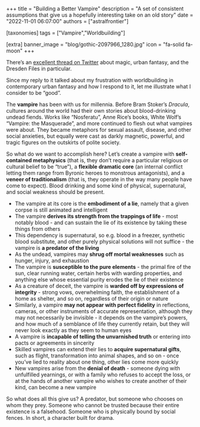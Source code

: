 +++
title = "Building a Better Vampire"
description = "A set of consistent assumptions that give us a hopefully interesting take on an old story"
date = "2022-11-01 06:07:00"
authors = ["astralfrontier"]

[taxonomies]
tags = ["Vampire","Worldbuilding"]

[extra]
banner_image = "blog/gothic-2097966_1280.jpg"
icon = "fa-solid fa-moon"
+++

There’s an [excellent thread on Twitter](https://x.com/ianwaprice/status/1585526067514802176?s=20) about magic, urban fantasy, and the Dresden Files in particular.

Since my reply to it talked about my frustration with worldbuilding in contemporary urban fantasy and how I respond to it, let me illustrate what I consider to be “good”.

The **vampire** has been with us for millennia. Before Bram Stoker’s *Dracula*, cultures around the world had their own stories about blood-drinking undead fiends. Works like “Nosferatu”, Anne Rice’s books, White Wolf’s “Vampire: the Masquerade”, and more continued to flesh out what vampires were about. They became metaphors for sexual assault, disease, and other social anxieties, but equally were cast as darkly magnetic, powerful, and tragic figures on the outskirts of polite society.

<!-- more -->

So what do we want to accomplish here? Let’s create a vampire with **self-contained metaphysics** (that is, they don’t require a particular religious or cultural belief to be “true”), a **flexible dramatic core** (an internal conflict letting them range from Byronic heroes to monstrous antagonists), and a **veneer of traditionalism** (that is, they operate in the way many people have come to expect). Blood drinking and some kind of physical, supernatural, and social weakness should be present.

- The vampire at its core is the **embodiment of a lie**, namely that a given corpse is still animated and intelligent
- The vampire **derives its strength from the trappings of life** - most notably blood - and can sustain the lie of its existence by taking these things from others
- This dependency is supernatural, so e.g. blood in a freezer, synthetic blood substitute, and other purely physical solutions will not suffice - the vampire is **a predator of the living**
- As the undead, vampires may **shrug off mortal weaknesses** such as hunger, injury, and exhaustion
- The vampire is **susceptible to the pure elements** - the primal fire of the sun, clear running water, certain herbs with warding properties, and anything else whose essential purity erodes the lie of their existence
- As a creature of deceit, the vampire is **warded off by expressions of integrity** - strong vows, overwhelming faith, the establishment of a home as shelter, and so on, regardless of their origin or nature
- Similarly, a vampire **may not appear with perfect fidelity** in reflections, cameras, or other instruments of accurate representation, although they may not necessarily be invisible - it depends on the vampire’s powers, and how much of a semblance of life they currently retain, but they will never look exactly as they seem to human eyes
- A vampire is **incapable of telling the unvarnished truth** or entering into pacts or agreements in sincerity
- Skilled vampires can extend their lies to **acquire supernatural gifts**, such as flight, transformation into animal shapes, and so on - once you’ve lied to reality about one thing, other lies come more quickly
- New vampires arise from the **denial of death** - someone dying with unfulfilled yearnings, or with a family who refuses to accept the loss, or at the hands of another vampire who wishes to create another of their kind, can become a new vampire

So what does all this give us? A predator, but someone who chooses on whom they prey. Someone who cannot be trusted because their entire existence is a falsehood. Someone who is physically bound by social fences. In short, a character built for drama.